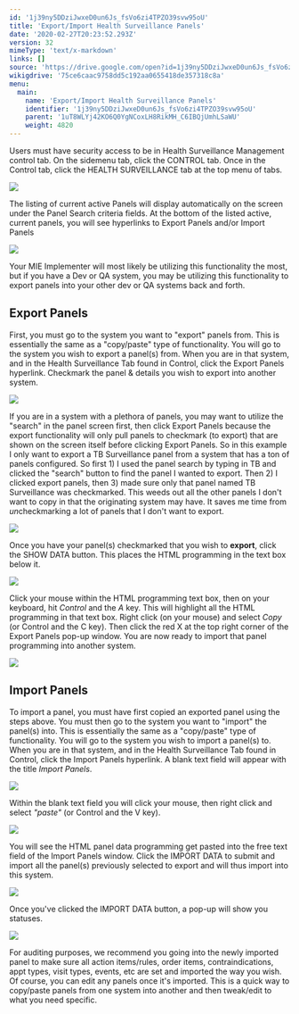 ```yaml
---
id: '1j39ny5DDziJwxeD0un6Js_fsVo6zi4TPZO39svw95oU'
title: 'Export/Import Health Surveillance Panels'
date: '2020-02-27T20:23:52.293Z'
version: 32
mimeType: 'text/x-markdown'
links: []
source: 'https://drive.google.com/open?id=1j39ny5DDziJwxeD0un6Js_fsVo6zi4TPZO39svw95oU'
wikigdrive: '75ce6caac9758dd5c192aa0655418de357318c8a'
menu:
  main:
    name: 'Export/Import Health Surveillance Panels'
    identifier: '1j39ny5DDziJwxeD0un6Js_fsVo6zi4TPZO39svw95oU'
    parent: '1uT8WLYj42KO6Q0YgNCoxLH8RikMH_C6IBQjUmhLSaWU'
    weight: 4820
---
```

Users must have security access to be in Health Surveillance Management control tab. On the sidemenu tab, click the CONTROL tab. Once in the Control tab, click the HEALTH SURVEILLANCE tab at the top menu of tabs.
  
![](../export-import-health-surveillance-panels.assets/2438e433ac9318b02ac39205c16153c1.png)  

The listing of current active Panels will display automatically on the screen under the Panel Search criteria fields. At the bottom of the listed active, current panels, you will see hyperlinks to Export Panels and/or Import Panels
  
![](../export-import-health-surveillance-panels.assets/f8a1beba19aefa30eb579f735ec9b24a.png)  

Your MIE Implementer will most likely be utilizing this functionality the most, but if you have a Dev or QA system, you may be utilizing this functionality to export panels into your other dev or QA systems back and forth.
  
## Export Panels  
  
First, you must go to the system you want to "export" panels from. This is essentially the same as a "copy/paste" type of functionality. You will go to the system you wish to export a panel(s) from. When you are in that system, and in the Health Surveillance Tab found in Control, click the Export Panels hyperlink. Checkmark the panel & details you wish to export into another system.
  
![](../export-import-health-surveillance-panels.assets/2f67b541ef325a857aa1255d6fddea65.png)  

If you are in a system with a plethora of panels, you may want to utilize the "search" in the panel screen first, then click Export Panels because the export functionality will only pull panels to checkmark (to export) that are shown on the screen itself before clicking Export Panels. So in this example I only want to export a TB Surveillance panel from a system that has a ton of panels configured. So first 1) I used the panel search by typing in TB and clicked the "search" button to find the panel I wanted to export. Then 2) I clicked export panels, then 3) made sure only that panel named TB Surveillance was checkmarked. This weeds out all the other panels I don't want to copy in that the originating system may have. It saves me time from *un*checkmarking a lot of panels that I don't want to export.
  
![](../export-import-health-surveillance-panels.assets/55eec80228b6a0a266a36eab7055df62.png)  

Once you have your panel(s) checkmarked that you wish to **export**, click the SHOW DATA button. This places the HTML programming in the text box below it.
  
![](../export-import-health-surveillance-panels.assets/f7c1a0f25c51f8f3b2a62b20da5f4f9c.png)  

Click your mouse within the HTML programming text box, then on your keyboard, hit *Control* and the *A* key. This will highlight all the HTML programming in that text box. Right click (on your mouse) and select *Copy* (or Control and the C key). Then click the red X at the top right corner of the Export Panels pop-up window. You are now ready to import that panel programming into another system.
  
![](../export-import-health-surveillance-panels.assets/1e314089c7db163bf92e1f80c184d2cd.png)  

  
## Import Panels  
  
To import a panel, you must have first copied an exported panel using the steps above. You must then go to the system you want to "import" the panel(s) into. This is essentially the same as a "copy/paste" type of functionality. You will go to the system you wish to import a panel(s) to. When you are in that system, and in the Health Surveillance Tab found in Control, click the Import Panels hyperlink. A blank text field will appear with the title *Import Panels*.
  
![](../export-import-health-surveillance-panels.assets/1ea780baf9000b08ac8feabdf62106f4.png)  

Within the blank text field you will click your mouse, then right click and select *"paste"* (or Control and the V key).
  
![](../export-import-health-surveillance-panels.assets/90c1f14b412b53c0242ee3f2849c3ab2.png)  

You will see the HTML panel data programming get pasted into the free text field of the Import Panels window. Click the IMPORT DATA to submit and import all the panel(s) previously selected to export and will thus import into this system.
  
![](../export-import-health-surveillance-panels.assets/462d6988b3b3860175de24bf7d73dd31.png)  

Once you've clicked the IMPORT DATA button, a pop-up will show you statuses.
  
![](../export-import-health-surveillance-panels.assets/97f3c4c45fc0508f013ce090cf42af10.png)  

For auditing purposes, we recommend you going into the newly imported panel to make sure all action items/rules, order items, contraindications, appt types, visit types, events, etc are set and imported the way you wish. Of course, you can edit any panels once it's imported. This is a quick way to copy/paste panels from one system into another and then tweak/edit to what you need specific.
